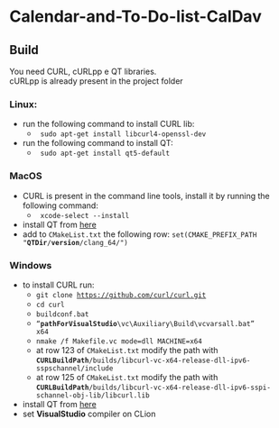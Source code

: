 # Calendar-and-To-Do-list-CalDav

## Build

You need CURL, cURLpp e QT libraries.<br/>
cURLpp is already present in the project folder

### Linux:
- run the following command to install CURL lib:
  - <code> sudo apt-get install libcurl4-openssl-dev </code>
- run the following command to install QT:
  - <code> sudo apt-get install qt5-default </code>

### MacOS
- CURL is present in the command line tools, install it by running the following command:
  - <code> xcode-select --install </code>
- install QT from [here](https://www.qt.io/download) 
- add to <code>CMakeList.txt</code> the following row: <code>set(CMAKE_PREFIX_PATH "__QTDir__/__version__/clang_64/")</code>

### Windows
- to install CURL run:
  - <code>git clone https://github.com/curl/curl.git</code>
  - <code>cd curl</code>
  - <code>buildconf.bat</code>
  - <code>“__pathForVisualStudio__\vc\Auxiliary\Build\vcvarsall.bat” x64</code>
  - <code>nmake /f Makefile.vc mode=dll MACHINE=x64</code>
  - at row 123 of <code>CMakeList.txt</code> modify the path with <code>__CURLBuildPath__/builds/libcurl-vc-x64-release-dll-ipv6-sspschannel/include</code> 
  - at row 125 of <code>CMakeList.txt</code> modify the path with <code>__CURLBuildPath__/builds/libcurl-vc-x64-release-dll-ipv6-sspi-schannel-obj-lib/libcurl.lib</code>
- install QT from [here](https://www.qt.io/download)
- set <b>VisualStudio</b> compiler on CLion
  
